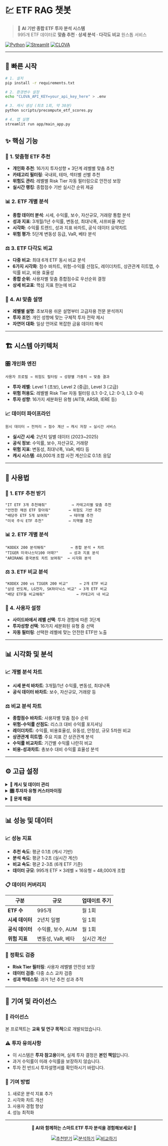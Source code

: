 # 💹 ETF RAG 챗봇

> 🤖 **AI 기반 종합 ETF 투자 분석 시스템**  
> 995개 ETF 데이터로 **맞춤 추천 · 상세 분석 · 다각도 비교** 원스톱 서비스

[![Python](https://img.shields.io/badge/Python-3.8+-blue.svg)](https://python.org)
[![Streamlit](https://img.shields.io/badge/Streamlit-1.28+-red.svg)](https://streamlit.io)
[![CLOVA](https://img.shields.io/badge/CLOVA-LLM-green.svg)](https://clova.ai)

---

## 🚀 빠른 시작

```bash
# 1. 설치
pip install -r requirements.txt

# 2. 환경변수 설정
echo "CLOVA_API_KEY=your_api_key_here" > .env

# 3. 캐시 생성 (최초 1회, 약 30분)
python scripts/precompute_etf_scores.py

# 4. 앱 실행
streamlit run app/main_app.py
```

## ✨ 핵심 기능

### 🎯 **1. 맞춤형 ETF 추천**
- **개인화 추천**: 16가지 투자성향 × 3단계 레벨별 맞춤 추천
- **카테고리 필터링**: 국내외, 테마, 섹터별 선별 추천
- **위험도 관리**: 레벨별 Risk Tier 자동 필터링으로 안전성 보장
- **실시간 랭킹**: 종합점수 기반 실시간 순위 제공

### 📊 **2. ETF 개별 분석**
- **종합 데이터 분석**: 시세, 수익률, 보수, 자산규모, 거래량 통합 분석
- **성과 지표**: 3개월/1년 수익률, 변동성, 최대낙폭, 샤프비율 계산
- **시각화**: 수익률 트렌드, 성과 지표 바차트, 공식 데이터 요약차트
- **위험 평가**: 5단계 변동성 등급, VaR, 베타 분석

### ⚖️ **3. ETF 다각도 비교**
- **다중 비교**: 최대 6개 ETF 동시 비교 분석
- **6가지 시각화**: 점수 바차트, 위험-수익률 산점도, 레이더차트, 상관관계 히트맵, 수익률 비교, 비용 효율성
- **종합 순위**: 사용자별 맞춤 종합점수로 우선순위 결정
- **상세 비교표**: 핵심 지표 한눈에 비교

### 🤖 **4. AI 맞춤 설명**
- **레벨별 설명**: 초보자용 쉬운 설명부터 고급자용 전문 분석까지
- **투자 조언**: 개인 성향에 맞는 구체적 투자 전략 제시
- **자연어 대화**: 일상 언어로 복잡한 금융 데이터 해석

---

## 🏗️ 시스템 아키텍처

### 🎛️ **개인화 엔진**
```
사용자 프로필 → 위험도 필터링 → 성향별 가중치 → 맞춤 결과
```
- **투자 레벨**: Level 1 (초보), Level 2 (중급), Level 3 (고급)
- **위험 허용도**: 레벨별 Risk Tier 자동 필터링 (L1: 0-2, L2: 0-3, L3: 0-4)
- **투자 성향**: 16가지 세분화된 유형 (AITB, ARSB, IERE 등)

### 📈 **데이터 파이프라인**
```
원시 데이터 → 전처리 → 점수 계산 → 캐시 저장 → 실시간 서비스
```
- **실시간 시세**: 2년치 일별 데이터 (2023~2025)
- **공식 정보**: 수익률, 보수, 자산규모, 거래량
- **위험 지표**: 변동성, 최대낙폭, VaR, 베타 등
- **캐시 시스템**: 48,000개 조합 사전 계산으로 0.1초 응답

---

## 🎯 사용법

### 💬 **1. ETF 추천 받기**
```
"IT ETF 3개 추천해줘"           → 카테고리별 맞춤 추천
"안전한 채권 ETF 찾아줘"        → 위험도 기반 추천  
"배당주 ETF 5개 보여줘"         → 테마별 추천
"미국 주식 ETF 추천"           → 지역별 추천
```

### 📊 **2. ETF 개별 분석**
```
"KODEX 200 분석해줘"           → 종합 분석 + 차트
"TIGER 미국나스닥100 어때?"     → 성과 지표 분석
"ARIRANG 중국본토 차트 보여줘"  → 시각화 분석  
```

### ⚖️ **3. ETF 비교 분석**
```
"KODEX 200 vs TIGER 200 비교"     → 2개 ETF 비교
"삼성 반도체, LG전자, SK하이닉스 비교" → 3개 ETF 비교
"배당 ETF들 비교해줘"              → 카테고리 내 비교
```

### 👤 **4. 사용자 설정**
- **사이드바에서 레벨 선택**: 투자 경험에 따른 3단계
- **투자성향 선택**: 16가지 세분화된 유형 중 선택
- **자동 필터링**: 선택한 레벨에 맞는 안전한 ETF만 노출

---

## 📊 시각화 및 분석

### 📈 **개별 분석 차트**
- **시세 분석 바차트**: 3개월/1년 수익률, 변동성, 최대낙폭
- **공식 데이터 바차트**: 보수, 자산규모, 거래량 등

### ⚖️ **비교 분석 차트**
- **종합점수 바차트**: 사용자별 맞춤 점수 순위
- **위험-수익률 산점도**: 리스크 대비 수익률 포지셔닝
- **레이더차트**: 수익률, 비용효율성, 유동성, 안정성, 규모 5차원 비교
- **상관관계 히트맵**: 주요 지표 간 상관관계 분석
- **수익률 비교차트**: 기간별 수익률 나란히 비교
- **비용-성과차트**: 총보수 대비 수익률 효율성 분석

---

## ⚙️ 고급 설정

<details>
<summary><b>🔧 캐시 및 데이터 관리</b></summary>

```bash
# 캐시 재생성 (새로운 데이터 반영)
python scripts/precompute_etf_scores.py

# 데이터 분포 분석
python scripts/etf_data_distribution_analysis.py

# 일별 시세 업데이트
python scripts/fetch_etf_daily.py
```
</details>

<details>
<summary><b>🎛️ 투자자 유형 커스터마이징</b></summary>

```python
# chatbot/config.py에서 새로운 투자성향 추가
INVESTOR_TYPE_WEIGHTS = {
    'CUSTOM': {
        '자동화': 0.3, '위험회피': 0.4, 
        '스토리중심': 0.2, '장기보유': 0.1
    }
}

# 새로운 레벨별 위험도 설정
USER_LEVEL_RISK_LIMITS = {
    4: 5  # Level 4 추가 시
}
```
</details>

<details>
<summary><b>🚨 문제 해결</b></summary>

**캐시 파일 없음**  
```bash
python scripts/precompute_etf_scores.py
# 약 30분 소요, 48,000개 조합 계산
```

**CLOVA API 오류**  
- `.env` 파일에 올바른 API 키 확인
- CLOVA Studio에서 API 할당량 점검
- `chatbot/clova_client.py`에서 에러 로그 확인

**메모리 부족**  
- `precompute_etf_scores.py`의 `max_workers=2`로 변경
- 시스템 메모리 8GB+ 권장
- 캐시 파일 크기: 약 50MB

**시각화 오류**  
- plotly 버전 확인: `pip install plotly>=5.0.0`
- 브라우저 JavaScript 활성화 확인
</details>

---

## 📊 성능 및 데이터

### 📈 **성능 지표**
- **추천 속도**: 평균 0.1초 (캐시 기반)
- **분석 속도**: 평균 1-2초 (실시간 계산)
- **비교 속도**: 평균 2-3초 (6개 ETF 기준)
- **데이터 규모**: 995개 ETF × 3레벨 × 16유형 = 48,000개 조합

### 📋 **데이터 커버리지**
| 구분 | 규모 | 업데이트 주기 |
|------|------|---------------|
| **ETF 수** | 995개 | 월 1회 |
| **시세 데이터** | 2년치 일별 | 일 1회 |
| **공식 데이터** | 수익률, 보수, AUM | 월 1회 |
| **위험 지표** | 변동성, VaR, 베타 | 실시간 계산 |

### 🎯 **정확도 검증**
- **Risk Tier 필터링**: 사용자 레벨별 안전성 보장
- **데이터 검증**: 다중 소스 교차 검증
- **성과 백테스팅**: 과거 1년 추천 성과 추적

---

## 🤝 기여 및 라이선스

### 📝 **라이선스**
본 프로젝트는 **교육 및 연구 목적**으로 개발되었습니다.

### ⚠️ **투자 유의사항** 
- 이 시스템은 **투자 참고용**이며, 실제 투자 결정은 **본인 책임**입니다.
- 과거 수익률이 미래 수익률을 보장하지 않습니다.
- 투자 전 반드시 투자설명서를 확인하시기 바랍니다.

### 🔧 **기여 방법**
1. 새로운 분석 지표 추가
2. 시각화 차트 개선
3. 사용자 경험 향상
4. 성능 최적화

---

<div align="center">

**🌟 AI와 함께하는 스마트 ETF 투자 분석을 경험해보세요! 🌟**

[![추천받기](https://img.shields.io/badge/ETF_추천-brightgreen?style=for-the-badge)](#-1-etf-추천-받기)
[![분석하기](https://img.shields.io/badge/ETF_분석-blue?style=for-the-badge)](#-2-etf-개별-분석)
[![비교하기](https://img.shields.io/badge/ETF_비교-orange?style=for-the-badge)](#️-3-etf-비교-분석)

</div>